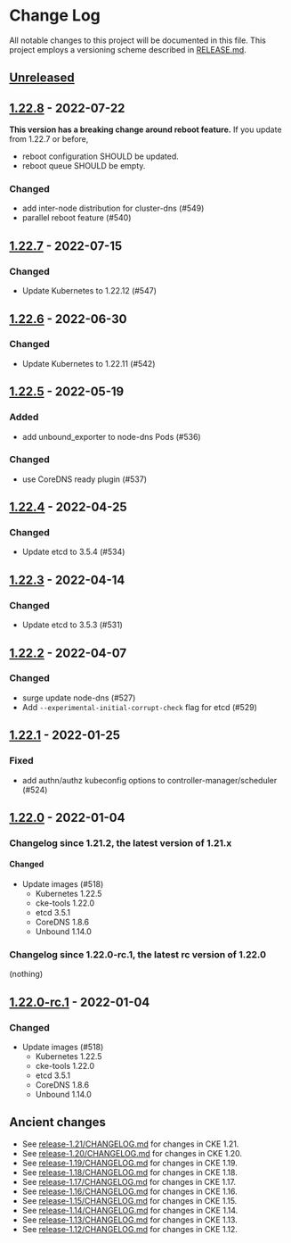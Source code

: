 # Change Log

All notable changes to this project will be documented in this file.
This project employs a versioning scheme described in [RELEASE.md](RELEASE.md#versioning).

## [Unreleased]

## [1.22.8] - 2022-07-22

**This version has a breaking change around reboot feature.** If you update from 1.22.7 or before,
- reboot configuration SHOULD be updated.
- reboot queue SHOULD be empty.

### Changed

- add inter-node distribution for cluster-dns (#549)
- parallel reboot feature (#540)

## [1.22.7] - 2022-07-15

### Changed

- Update Kubernetes to 1.22.12 (#547)

## [1.22.6] - 2022-06-30

### Changed

- Update Kubernetes to 1.22.11 (#542)

## [1.22.5] - 2022-05-19

### Added

- add unbound_exporter to node-dns Pods (#536)

### Changed

- use CoreDNS ready plugin (#537)

## [1.22.4] - 2022-04-25

### Changed

- Update etcd to 3.5.4 (#534)

## [1.22.3] - 2022-04-14

### Changed

- Update etcd to 3.5.3 (#531)

## [1.22.2] - 2022-04-07

### Changed

- surge update node-dns (#527)
- Add `--experimental-initial-corrupt-check` flag for etcd (#529)

## [1.22.1] - 2022-01-25

### Fixed

- add authn/authz kubeconfig options to controller-manager/scheduler (#524)

## [1.22.0] - 2022-01-04

### Changelog since 1.21.2, the latest version of 1.21.x

#### Changed

- Update images (#518)
  - Kubernetes 1.22.5
  - cke-tools 1.22.0
  - etcd 3.5.1
  - CoreDNS 1.8.6
  - Unbound 1.14.0

### Changelog since 1.22.0-rc.1, the latest rc version of 1.22.0

(nothing)

## [1.22.0-rc.1] - 2022-01-04

### Changed

- Update images (#518)
  - Kubernetes 1.22.5
  - cke-tools 1.22.0
  - etcd 3.5.1
  - CoreDNS 1.8.6
  - Unbound 1.14.0

## Ancient changes

- See [release-1.21/CHANGELOG.md](https://github.com/cybozu-go/cke/blob/release-1.21/CHANGELOG.md) for changes in CKE 1.21.
- See [release-1.20/CHANGELOG.md](https://github.com/cybozu-go/cke/blob/release-1.20/CHANGELOG.md) for changes in CKE 1.20.
- See [release-1.19/CHANGELOG.md](https://github.com/cybozu-go/cke/blob/release-1.19/CHANGELOG.md) for changes in CKE 1.19.
- See [release-1.18/CHANGELOG.md](https://github.com/cybozu-go/cke/blob/release-1.18/CHANGELOG.md) for changes in CKE 1.18.
- See [release-1.17/CHANGELOG.md](https://github.com/cybozu-go/cke/blob/release-1.17/CHANGELOG.md) for changes in CKE 1.17.
- See [release-1.16/CHANGELOG.md](https://github.com/cybozu-go/cke/blob/release-1.16/CHANGELOG.md) for changes in CKE 1.16.
- See [release-1.15/CHANGELOG.md](https://github.com/cybozu-go/cke/blob/release-1.15/CHANGELOG.md) for changes in CKE 1.15.
- See [release-1.14/CHANGELOG.md](https://github.com/cybozu-go/cke/blob/release-1.14/CHANGELOG.md) for changes in CKE 1.14.
- See [release-1.13/CHANGELOG.md](https://github.com/cybozu-go/cke/blob/release-1.13/CHANGELOG.md) for changes in CKE 1.13.
- See [release-1.12/CHANGELOG.md](https://github.com/cybozu-go/cke/blob/release-1.12/CHANGELOG.md) for changes in CKE 1.12.

[Unreleased]: https://github.com/cybozu-go/cke/compare/v1.22.8...HEAD
[1.22.8]: https://github.com/cybozu-go/cke/compare/v1.22.7...v1.22.8
[1.22.7]: https://github.com/cybozu-go/cke/compare/v1.22.6...v1.22.7
[1.22.6]: https://github.com/cybozu-go/cke/compare/v1.22.5...v1.22.6
[1.22.5]: https://github.com/cybozu-go/cke/compare/v1.22.4...v1.22.5
[1.22.4]: https://github.com/cybozu-go/cke/compare/v1.22.3...v1.22.4
[1.22.3]: https://github.com/cybozu-go/cke/compare/v1.22.2...v1.22.3
[1.22.2]: https://github.com/cybozu-go/cke/compare/v1.22.1...v1.22.2
[1.22.1]: https://github.com/cybozu-go/cke/compare/v1.22.0...v1.22.1
[1.22.0]: https://github.com/cybozu-go/cke/compare/v1.21.2...v1.22.0
[1.22.0-rc.1]: https://github.com/cybozu-go/cke/compare/v1.21.2...v1.22.0-rc.1
